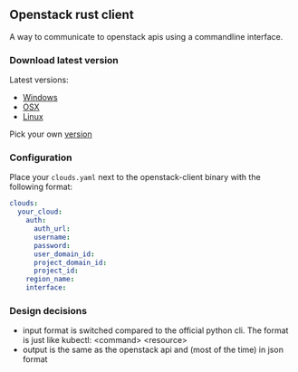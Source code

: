 ## Openstack rust client

A way to communicate to openstack apis using a commandline interface.

### Download latest version

Latest versions:
* [Windows](https://object.api.ams.fuga.cloud/swift/v1/5af86bc2f74c49178f32f6f479e878cc/rustci/latest/windows/openstack-client.exe "openstack-client download")
* [OSX](https://object.api.ams.fuga.cloud/swift/v1/5af86bc2f74c49178f32f6f479e878cc/rustci/latest/osx/openstack-client "openstack-client download")
* [Linux](https://object.api.ams.fuga.cloud/swift/v1/5af86bc2f74c49178f32f6f479e878cc/rustci/latest/linux/openstack-client "openstack-client download")

Pick your own
[version](https://object.api.ams.fuga.cloud/swift/v1/5af86bc2f74c49178f32f6f479e878cc/rustci/ "object store link to different versions")

### Configuration

Place your `clouds.yaml` next to the openstack-client binary with the following format:

```yaml
clouds:
  your_cloud:
    auth:
      auth_url:
      username:
      password:
      user_domain_id:
      project_domain_id:
      project_id:
    region_name:
    interface:
```


### Design decisions

* input format is switched compared to the official python cli. The format is just like kubectl: \<command> \<resource>
* output is the same as the openstack api and (most of the time) in json format
